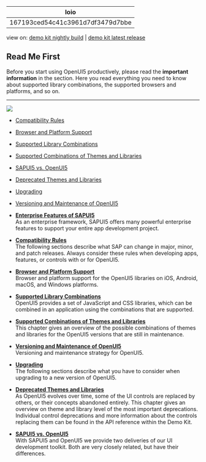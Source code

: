 <!-- loio167193ced54c41c3961d7df3479d7bbe -->

| loio |
| -----|
| 167193ced54c41c3961d7df3479d7bbe |

<div id="loio">

view on: [demo kit nightly build](https://openui5nightly.hana.ondemand.com/#/topic/167193ced54c41c3961d7df3479d7bbe) | [demo kit latest release](https://openui5.hana.ondemand.com/#/topic/167193ced54c41c3961d7df3479d7bbe)</div>

## Read Me First

Before you start using OpenUI5 productively, please read the **important information** in the section. Here you read everything you need to know about supported library combinations, the supported browsers and platforms, and so on.

***

![](loio3f296cdc8d764a25b8e7e749488a244d_LowRes.png)

-   [Compatibility Rules](Compatibility_Rules_91f0873.md)
-   [Browser and Platform Support](Browser_and_Platform_Support_74b59ef.md)
-   [Supported Library Combinations](Supported_Library_Combinations_363cd16.md)
-   [Supported Combinations of Themes and Libraries](Supported_Combinations_of_Themes_and_Libraries_38ff8c2.md)
-   [SAPUI5 vs. OpenUI5](SAPUI5_vs._OpenUI5_5982a97.md)
-   [Deprecated Themes and Libraries](Deprecated_Themes_and_Libraries_a87ca84.md)
-   [Upgrading](Upgrading_9638e4f.md)
-   [Versioning and Maintenance of OpenUI5](Versioning_and_Maintenance_of_OpenUI5_91f0214.md)

-   **[Enterprise Features of SAPUI5](Enterprise_Features_of_SAPUI5_bf2d55e.md "As an enterprise framework, SAPUI5 offers many powerful enterprise features to
		support your entire app development project.")**  
As an enterprise framework, SAPUI5 offers many powerful enterprise features to support your entire app development project.
-   **[Compatibility Rules](Compatibility_Rules_91f0873.md "The following sections describe what SAP can change in major, minor, and patch
		releases. Always consider these rules when developing apps, features, or controls with or
		for OpenUI5.")**  
The following sections describe what SAP can change in major, minor, and patch releases. Always consider these rules when developing apps, features, or controls with or for OpenUI5.
-   **[Browser and Platform Support](Browser_and_Platform_Support_74b59ef.md "Browser and platform support for the OpenUI5 libraries on iOS,
		Android, macOS, and Windows platforms.")**  
Browser and platform support for the OpenUI5 libraries on iOS, Android, macOS, and Windows platforms.
-   **[Supported Library Combinations](Supported_Library_Combinations_363cd16.md "OpenUI5 provides a set of
		JavaScript and CSS libraries, which can be combined in an application using the combinations
		that are supported.")**  
OpenUI5 provides a set of JavaScript and CSS libraries, which can be combined in an application using the combinations that are supported.
-   **[Supported Combinations of Themes and Libraries](Supported_Combinations_of_Themes_and_Libraries_38ff8c2.md "This chapter gives an overview of the possible combinations of themes and libraries for
		the OpenUI5 versions that are
		still in maintenance.")**  
This chapter gives an overview of the possible combinations of themes and libraries for the OpenUI5 versions that are still in maintenance.
-   **[Versioning and Maintenance of OpenUI5](Versioning_and_Maintenance_of_OpenUI5_91f0214.md " Versioning and maintenance strategy for OpenUI5.")**  
 Versioning and maintenance strategy for OpenUI5.
-   **[Upgrading](Upgrading_9638e4f.md "The following sections describe what you have to consider when upgrading to a new version of OpenUI5.")**  
The following sections describe what you have to consider when upgrading to a new version of OpenUI5.
-   **[Deprecated Themes and Libraries](Deprecated_Themes_and_Libraries_a87ca84.md "As OpenUI5 evolves over time, some of the UI controls are replaced by others, or
		their concepts abandoned entirely. This chapter gives an overview on theme and library level of the most important deprecations. Individual control
		deprecations and more information about the controls replacing them can be found in the API reference within the Demo Kit.")**  
As OpenUI5 evolves over time, some of the UI controls are replaced by others, or their concepts abandoned entirely. This chapter gives an overview on theme and library level of the most important deprecations. Individual control deprecations and more information about the controls replacing them can be found in the API reference within the Demo Kit.
-   **[SAPUI5 vs. OpenUI5](SAPUI5_vs._OpenUI5_5982a97.md "With SAPUI5 and OpenUI5 we provide two deliveries of
		our UI development toolkit. Both are very closely related, but have their
		differences.")**  
With SAPUI5 and OpenUI5 we provide two deliveries of our UI development toolkit. Both are very closely related, but have their differences.

